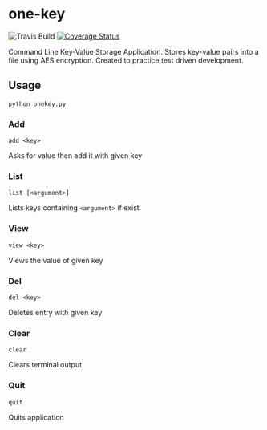 # one-key

![Travis Build](https://travis-ci.org/Shathra/one-key.svg?branch=master) [![Coverage Status](https://coveralls.io/repos/github/Shathra/one-key/badge.svg?branch=master)](https://coveralls.io/github/Shathra/one-key?branch=master)

Command Line Key-Value Storage Application. Stores key-value pairs into a file using AES encryption. Created to practice test driven development.

## Usage

`python onekey.py`

### Add

`add <key>`

Asks for value then add it with given key

### List

`list [<argument>]`

Lists keys containing `<argument>` if exist.

### View

`view <key>`

Views the value of given key

### Del

`del <key>`

Deletes entry with given key

### Clear

`clear`

Clears terminal output

### Quit

`quit`

Quits application
